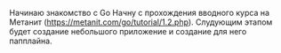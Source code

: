 Начинаю знакомство с Go
Начну с прохождения вводного курса на Метанит (https://metanit.com/go/tutorial/1.2.php).
Слудующим этапом будет создание небольшого приложение и создание для него папплайна. 

